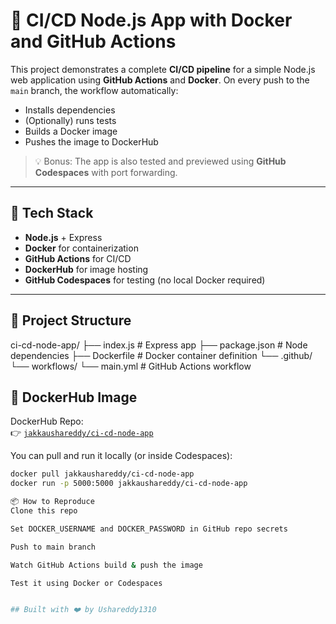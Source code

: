 # 🚀 CI/CD Node.js App with Docker and GitHub Actions

This project demonstrates a complete **CI/CD pipeline** for a simple Node.js web application using **GitHub Actions** and **Docker**. On every push to the `main` branch, the workflow automatically:

- Installs dependencies
- (Optionally) runs tests
- Builds a Docker image
- Pushes the image to DockerHub

> 💡 Bonus: The app is also tested and previewed using **GitHub Codespaces** with port forwarding.

---

## 🔧 Tech Stack

- **Node.js** + Express
- **Docker** for containerization
- **GitHub Actions** for CI/CD
- **DockerHub** for image hosting
- **GitHub Codespaces** for testing (no local Docker required)

---

## 📁 Project Structure

ci-cd-node-app/
├── index.js # Express app
├── package.json # Node dependencies
├── Dockerfile # Docker container definition
└── .github/
└── workflows/
└── main.yml # GitHub Actions workflow


## 🐳 DockerHub Image

DockerHub Repo:  
👉 [`jakkaushareddy/ci-cd-node-app`](https://hub.docker.com/r/jakkaushareddy/ci-cd-node-app)

You can pull and run it locally (or inside Codespaces):

```bash
docker pull jakkaushareddy/ci-cd-node-app
docker run -p 5000:5000 jakkaushareddy/ci-cd-node-app

📦 How to Reproduce
Clone this repo

Set DOCKER_USERNAME and DOCKER_PASSWORD in GitHub repo secrets

Push to main branch

Watch GitHub Actions build & push the image

Test it using Docker or Codespaces


## Built with ❤️ by Ushareddy1310
